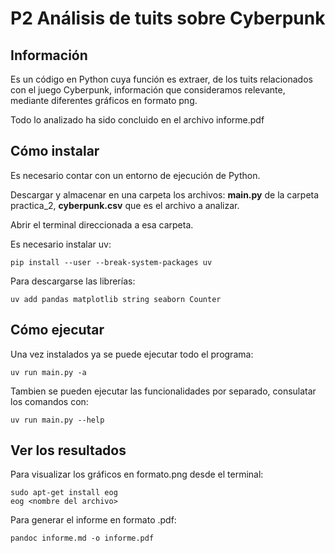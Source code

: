 # P2 Análisis de tuits sobre Cyberpunk

## Información
Es un código en Python cuya función es extraer, de los tuits relacionados con el juego Cyberpunk, información que consideramos relevante, mediante diferentes gráficos en formato png.

Todo lo analizado ha sido concluido en el archivo informe.pdf

## Cómo instalar
Es necesario contar con un entorno de ejecución de Python.

Descargar y almacenar en una carpeta los archivos: **main.py** de la carpeta practica_2, **cyberpunk.csv** que es el archivo a analizar.

Abrir el terminal direccionada a esa carpeta.

Es necesario instalar uv:
~~~
pip install --user --break-system-packages uv
~~~

Para descargarse las librerías:
~~~
uv add pandas matplotlib string seaborn Counter
~~~

## Cómo ejecutar
Una vez instalados ya se puede ejecutar todo el programa:
~~~
uv run main.py -a
~~~

Tambien se pueden ejecutar las funcionalidades por separado, consulatar los comandos con:
~~~
uv run main.py --help
~~~

## Ver los resultados
Para visualizar los gráficos en formato.png desde el terminal:
~~~
sudo apt-get install eog
eog <nombre del archivo>
~~~

Para generar el informe en formato .pdf:
~~~
pandoc informe.md -o informe.pdf
~~~
